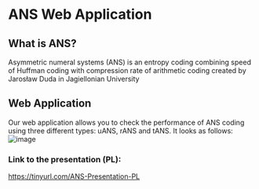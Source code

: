 # ANS Web Application

## What is ANS?
Asymmetric numeral systems (ANS) is an entropy coding combining speed of Huffman coding with compression rate of arithmetic coding created by Jarosław Duda in Jagiellonian University

## Web Application
Our web application allows you to check the performance of ANS coding using three different types: uANS, rANS and tANS. It looks as follows:
![image](https://github.com/PotasnikM/ANS-Web-App/assets/72980071/56929eaf-9a9c-47ee-9029-009f0a0342a0)

### Link to the presentation (PL):
https://tinyurl.com/ANS-Presentation-PL
